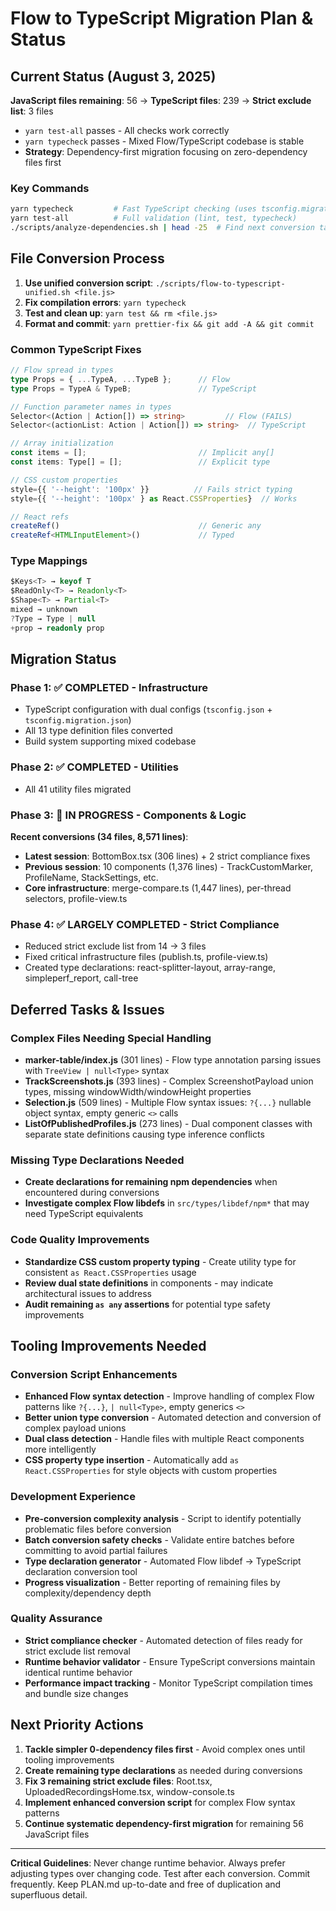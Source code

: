 # Flow to TypeScript Migration Plan & Status

## Current Status (August 3, 2025)

**JavaScript files remaining**: 56 → **TypeScript files**: 239 → **Strict exclude list**: 3 files

- `yarn test-all` passes - All checks work correctly  
- `yarn typecheck` passes - Mixed Flow/TypeScript codebase is stable
- **Strategy**: Dependency-first migration focusing on zero-dependency files first

### Key Commands
```bash
yarn typecheck         # Fast TypeScript checking (uses tsconfig.migration.json)
yarn test-all          # Full validation (lint, test, typecheck)
./scripts/analyze-dependencies.sh | head -25  # Find next conversion targets
```

## File Conversion Process

1. **Use unified conversion script**: `./scripts/flow-to-typescript-unified.sh <file.js>`
2. **Fix compilation errors**: `yarn typecheck`
3. **Test and clean up**: `yarn test && rm <file.js>`
4. **Format and commit**: `yarn prettier-fix && git add -A && git commit`

### Common TypeScript Fixes

```typescript
// Flow spread in types  
type Props = { ...TypeA, ...TypeB };      // Flow
type Props = TypeA & TypeB;               // TypeScript

// Function parameter names in types
Selector<(Action | Action[]) => string>         // Flow (FAILS)
Selector<(actionList: Action | Action[]) => string>  // TypeScript

// Array initialization
const items = [];                         // Implicit any[]
const items: Type[] = [];                 // Explicit type

// CSS custom properties
style={{ '--height': '100px' }}          // Fails strict typing
style={{ '--height': '100px' } as React.CSSProperties}  // Works

// React refs
createRef()                               // Generic any
createRef<HTMLInputElement>()             // Typed
```

### Type Mappings
```typescript
$Keys<T> → keyof T
$ReadOnly<T> → Readonly<T>  
$Shape<T> → Partial<T>
mixed → unknown
?Type → Type | null
+prop → readonly prop
```

## Migration Status

### Phase 1: ✅ COMPLETED - Infrastructure
- TypeScript configuration with dual configs (`tsconfig.json` + `tsconfig.migration.json`)
- All 13 type definition files converted
- Build system supporting mixed codebase

### Phase 2: ✅ COMPLETED - Utilities
- All 41 utility files migrated

### Phase 3: 🚀 IN PROGRESS - Components & Logic
**Recent conversions (34 files, 8,571 lines)**:
- **Latest session**: BottomBox.tsx (306 lines) + 2 strict compliance fixes
- **Previous session**: 10 components (1,376 lines) - TrackCustomMarker, ProfileName, StackSettings, etc.
- **Core infrastructure**: merge-compare.ts (1,447 lines), per-thread selectors, profile-view.ts

### Phase 4: ✅ LARGELY COMPLETED - Strict Compliance  
- Reduced strict exclude list from 14 → 3 files
- Fixed critical infrastructure files (publish.ts, profile-view.ts)
- Created type declarations: react-splitter-layout, array-range, simpleperf_report, call-tree

## Deferred Tasks & Issues

### Complex Files Needing Special Handling
- **marker-table/index.js** (301 lines) - Flow type annotation parsing issues with `TreeView | null<Type>` syntax
- **TrackScreenshots.js** (393 lines) - Complex ScreenshotPayload union types, missing windowWidth/windowHeight properties
- **Selection.js** (509 lines) - Multiple Flow syntax issues: `?{...}` nullable object syntax, empty generic `<>` calls
- **ListOfPublishedProfiles.js** (273 lines) - Dual component classes with separate state definitions causing type inference conflicts

### Missing Type Declarations Needed
- **Create declarations for remaining npm dependencies** when encountered during conversions
- **Investigate complex Flow libdefs** in `src/types/libdef/npm*` that may need TypeScript equivalents

### Code Quality Improvements
- **Standardize CSS custom property typing** - Create utility type for consistent `as React.CSSProperties` usage
- **Review dual state definitions** in components - may indicate architectural issues to address
- **Audit remaining `as any` assertions** for potential type safety improvements

## Tooling Improvements Needed

### Conversion Script Enhancements
- **Enhanced Flow syntax detection** - Improve handling of complex Flow patterns like `?{...}`, `| null<Type>`, empty generics `<>`
- **Better union type conversion** - Automated detection and conversion of complex payload unions
- **Dual class detection** - Handle files with multiple React components more intelligently
- **CSS property type insertion** - Automatically add `as React.CSSProperties` for style objects with custom properties

### Development Experience
- **Pre-conversion complexity analysis** - Script to identify potentially problematic files before conversion
- **Batch conversion safety checks** - Validate entire batches before committing to avoid partial failures  
- **Type declaration generator** - Automated Flow libdef → TypeScript declaration conversion tool
- **Progress visualization** - Better reporting of remaining files by complexity/dependency depth

### Quality Assurance
- **Strict compliance checker** - Automated detection of files ready for strict exclude list removal
- **Runtime behavior validator** - Ensure TypeScript conversions maintain identical runtime behavior
- **Performance impact tracking** - Monitor TypeScript compilation times and bundle size changes

## Next Priority Actions

1. **Tackle simpler 0-dependency files first** - Avoid complex ones until tooling improvements  
2. **Create remaining type declarations** as needed during conversions
3. **Fix 3 remaining strict exclude files**: Root.tsx, UploadedRecordingsHome.tsx, window-console.ts
4. **Implement enhanced conversion script** for complex Flow syntax patterns
5. **Continue systematic dependency-first migration** for remaining 56 JavaScript files

---

**Critical Guidelines**: Never change runtime behavior. Always prefer adjusting types over changing code. Test after each conversion. Commit frequently. Keep PLAN.md up-to-date and free of duplication and superfluous detail.